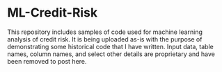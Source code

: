# ML-Credit-Risk
This repository includes samples of code used for machine learning analysis of credit risk. It is being uploaded as-is with the purpose of demonstrating some historical code that I have written. Input data, table names, column names, and select other details are proprietary and have been removed to post here. 
